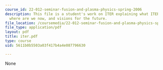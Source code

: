 ```yaml
---
course_id: 22-012-seminar-fusion-and-plasma-physics-spring-2006
description: This file is a student's work on ITER explaining what ITER is, its history,
  where are we now, and visions for the future.
file_location: /coursemedia/22-012-seminar-fusion-and-plasma-physics-spring-2006/5611b0b5503a03f417b4a4e087796630_iter.pdf
file_type: application/pdf
layout: pdf
title: iter.pdf
type: course
uid: 5611b0b5503a03f417b4a4e087796630

---
```

None